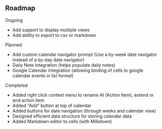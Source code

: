 ## Roadmap

Ongoing
- Add support to display multiple views
- Add ability to export to csv or markdown

Planned
- Add custom calendar navigator prompt (Use a by-week date navigator instead of a by-day date navigator)
- Daily Note Integration (helps populate daily notes)
- Google Calendar Integration (allowing binding of cells to google calendar events in list format)

Completed
- Added right click context menu to rename AI (Action Item), extend or end action item
- Added "Add" button at top of calendar
- Added buttons for date navigation (through weeks and calendar view)
- Designed efficient data structure for storing calendar data
- Added Markdown editor to cells (with Milkdown)